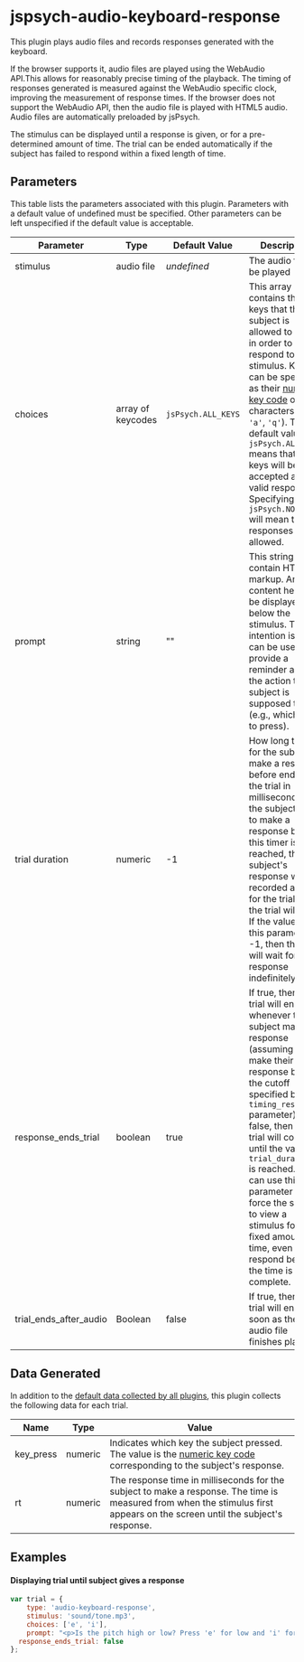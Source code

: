 # jspsych-audio-keyboard-response

This plugin plays audio files and records responses generated with the keyboard.

If the browser supports it, audio files are played using the WebAudio API.This allows for reasonably precise timing 
of the playback. The timing of responses generated is measured against the WebAudio specific clock, improving the measurement 
of response times. If the browser does not support the WebAudio API, then the audio file is played with HTML5 audio. Audio 
files are automatically preloaded by jsPsych.

 The stimulus can be displayed until a response is given, or for a pre-determined amount of time. The trial can be ended automatically if the subject has failed to respond within a fixed length of time.


## Parameters

This table lists the parameters associated with this plugin. Parameters with a default value of undefined must be specified. Other parameters can be left unspecified if the default value is acceptable.

Parameter | Type | Default Value | Description
----------|------|---------------|------------
stimulus | audio file | *undefined* | The audio file to be played
choices | array of keycodes | `jsPsych.ALL_KEYS` | This array contains the keys that the subject is allowed to press in order to respond to the stimulus. Keys can be specified as their [numeric key code](http://www.cambiaresearch.com/articles/15/javascript-char-codes-key-codes) or as characters (e.g., `'a'`, `'q'`). The default value of `jsPsych.ALL_KEYS` means that all keys will be accepted as valid responses. Specifying `jsPsych.NO_KEYS` will mean that no responses are allowed.
prompt | string | "" | This string can contain HTML markup. Any content here will be displayed below the stimulus. The intention is that it can be used to provide a reminder about the action the subject is supposed to take (e.g., which key to press).
trial duration | numeric | -1 | How long to wait for the subject to make a response before ending the trial in milliseconds. If the subject fails to make a response before this timer is reached, the the subject's response will be recorded as -1 for the trial and the trial will end. If the value of this parameter is -1, then the trial will wait for a response indefinitely.
response_ends_trial | boolean | true | If true, then the trial will end whenever the subject makes a response (assuming they make their response before the cutoff specified by the `timing_response` parameter). If false, then the trial will continue until the value for `trial_duration` is reached. You can use this parameter to force the subject to view a stimulus for a fixed amount of time, even if they respond before the time is complete.
trial_ends_after_audio | Boolean | false | If true, then the trial will end as soon as the audio file finishes playing.

## Data Generated

In addition to the [default data collected by all plugins](overview#datacollectedbyplugins), this plugin collects the following data for each trial.

Name | Type | Value
-----|------|------
key_press | numeric | Indicates which key the subject pressed. The value is the [numeric key code](http://www.cambiaresearch.com/articles/15/javascript-char-codes-key-codes) corresponding to the subject's response.
rt | numeric | The response time in milliseconds for the subject to make a response. The time is measured from when the stimulus first appears on the screen until the subject's response.

## Examples

#### Displaying trial until subject gives a response

```javascript
var trial = {
	type: 'audio-keyboard-response',
	stimulus: 'sound/tone.mp3',
	choices: ['e', 'i'],
	prompt: "<p>Is the pitch high or low? Press 'e' for low and 'i' for high.</p>",
  response_ends_trial: false
};
```
